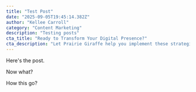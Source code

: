 ```yaml
---
title: "Test Post"
date: "2025-09-05T19:45:14.382Z"
author: "Kellee Carroll"
category: "Content Marketing"
description: "Testing posts"
cta_title: "Ready to Transform Your Digital Presence?"
cta_description: "Let Prairie Giraffe help you implement these strategies for your business growth."
---
```


Here's the post.

Now what?

How this go? 